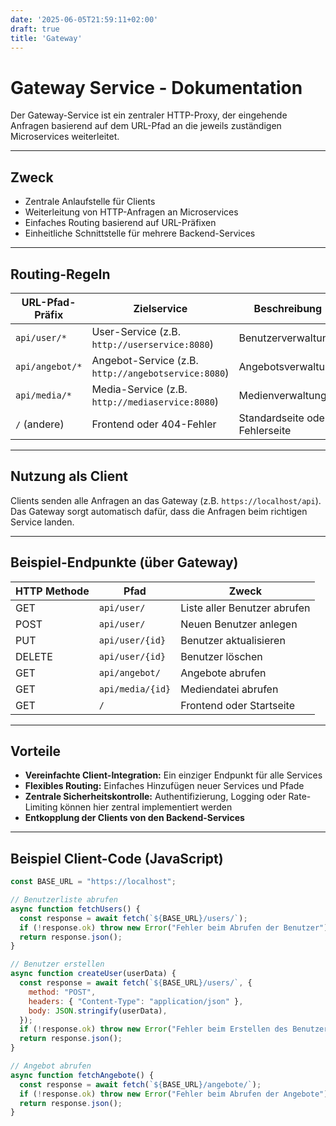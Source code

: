 ```yaml
---
date: '2025-06-05T21:59:11+02:00'
draft: true
title: 'Gateway'
---
```


# Gateway Service - Dokumentation

Der Gateway-Service ist ein zentraler HTTP-Proxy, der eingehende Anfragen basierend auf dem URL-Pfad an die jeweils zuständigen Microservices weiterleitet.

---

## Zweck

* Zentrale Anlaufstelle für Clients
* Weiterleitung von HTTP-Anfragen an Microservices
* Einfaches Routing basierend auf URL-Präfixen
* Einheitliche Schnittstelle für mehrere Backend-Services

---

## Routing-Regeln

| URL-Pfad-Präfix | Zielservice                                         | Beschreibung                   |
|-----------------|-----------------------------------------------------| ------------------------------ |
| `api/user/*`    | User-Service (z.B. `http://userservice:8080`)       | Benutzerverwaltung             |
| `api/angebot/*` | Angebot-Service (z.B. `http://angebotservice:8080`) | Angebotsverwaltung             |
| `api/media/*`   | Media-Service (z.B. `http://mediaservice:8080`)     | Medienverwaltung               |
| `/` (andere)    | Frontend oder 404-Fehler                            | Standardseite oder Fehlerseite |

---

## Nutzung als Client

Clients senden alle Anfragen an das Gateway (z.B. `https://localhost/api`). Das Gateway sorgt automatisch dafür, dass die Anfragen beim richtigen Service landen.

---

## Beispiel-Endpunkte (über Gateway)

| HTTP Methode | Pfad             | Zweck                        |
| ------------ |------------------| ---------------------------- |
| GET          | `api/user/`      | Liste aller Benutzer abrufen |
| POST         | `api/user/`      | Neuen Benutzer anlegen       |
| PUT          | `api/user/{id}`  | Benutzer aktualisieren       |
| DELETE       | `api/user/{id}`  | Benutzer löschen             |
| GET          | `api/angebot/`   | Angebote abrufen             |
| GET          | `api/media/{id}` | Mediendatei abrufen          |
| GET          | `/`              | Frontend oder Startseite     |

---

## Vorteile

* **Vereinfachte Client-Integration:** Ein einziger Endpunkt für alle Services
* **Flexibles Routing:** Einfaches Hinzufügen neuer Services und Pfade
* **Zentrale Sicherheitskontrolle:** Authentifizierung, Logging oder Rate-Limiting können hier zentral implementiert werden
* **Entkopplung der Clients von den Backend-Services**

---

## Beispiel Client-Code (JavaScript)

```js
const BASE_URL = "https://localhost";

// Benutzerliste abrufen
async function fetchUsers() {
  const response = await fetch(`${BASE_URL}/users/`);
  if (!response.ok) throw new Error("Fehler beim Abrufen der Benutzer");
  return response.json();
}

// Benutzer erstellen
async function createUser(userData) {
  const response = await fetch(`${BASE_URL}/users/`, {
    method: "POST",
    headers: { "Content-Type": "application/json" },
    body: JSON.stringify(userData),
  });
  if (!response.ok) throw new Error("Fehler beim Erstellen des Benutzers");
  return response.json();
}

// Angebot abrufen
async function fetchAngebote() {
  const response = await fetch(`${BASE_URL}/angebote/`);
  if (!response.ok) throw new Error("Fehler beim Abrufen der Angebote");
  return response.json();
}
```

